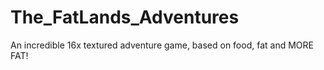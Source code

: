 # The_FatLands_Adventures
An incredible 16x textured adventure game, based on food, fat and MORE FAT!
